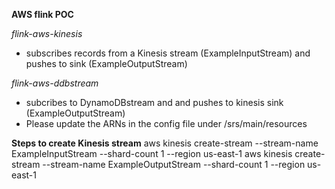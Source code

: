 **AWS flink POC**

*flink-aws-kinesis*
 - subscribes records from a Kinesis stream (ExampleInputStream) and pushes to sink (ExampleOutputStream)

*flink-aws-ddbstream*
  - subcribes to DynamoDBstream and and pushes to kinesis sink (ExampleOutputStream)
  - Please update the ARNs in the config file under /srs/main/resources

**Steps to create Kinesis stream**
aws kinesis create-stream --stream-name ExampleInputStream --shard-count 1 --region us-east-1
aws kinesis create-stream --stream-name ExampleOutputStream --shard-count 1 --region us-east-1

